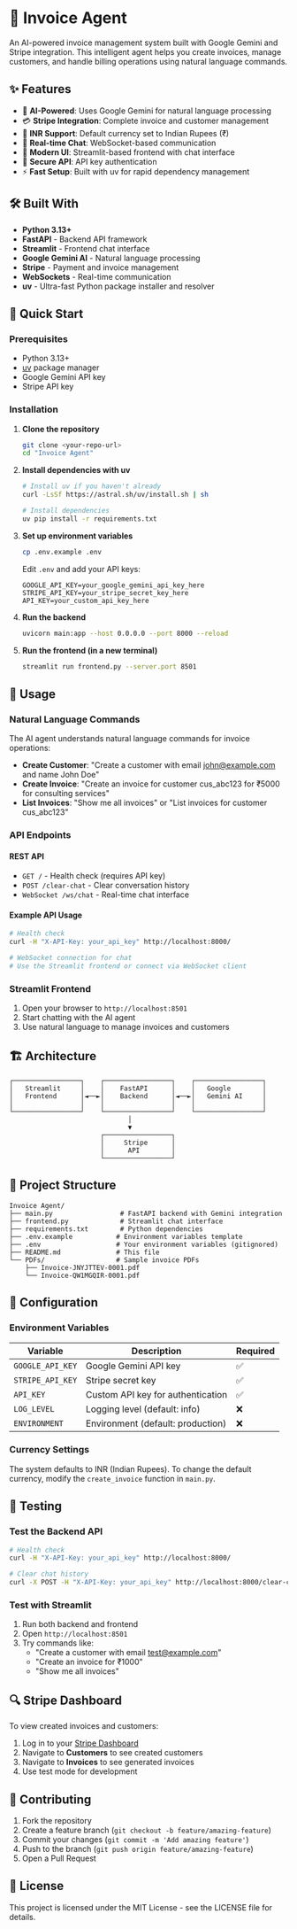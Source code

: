 # 🧾 Invoice Agent

An AI-powered invoice management system built with Google Gemini and Stripe integration. This intelligent agent helps you create invoices, manage customers, and handle billing operations using natural language commands.

## ✨ Features

- 🤖 **AI-Powered**: Uses Google Gemini for natural language processing
- 💳 **Stripe Integration**: Complete invoice and customer management
- 💱 **INR Support**: Default currency set to Indian Rupees (₹)
- 🔄 **Real-time Chat**: WebSocket-based communication
- 🎨 **Modern UI**: Streamlit-based frontend with chat interface
- 🔐 **Secure API**: API key authentication
- ⚡ **Fast Setup**: Built with uv for rapid dependency management

## 🛠 Built With

- **Python 3.13+**
- **FastAPI** - Backend API framework
- **Streamlit** - Frontend chat interface
- **Google Gemini AI** - Natural language processing
- **Stripe** - Payment and invoice management
- **WebSockets** - Real-time communication
- **uv** - Ultra-fast Python package installer and resolver

## 🚀 Quick Start

### Prerequisites

- Python 3.13+
- [uv](https://github.com/astral-sh/uv) package manager
- Google Gemini API key
- Stripe API key

### Installation

1. **Clone the repository**
   ```bash
   git clone <your-repo-url>
   cd "Invoice Agent"
   ```

2. **Install dependencies with uv**
   ```bash
   # Install uv if you haven't already
   curl -LsSf https://astral.sh/uv/install.sh | sh
   
   # Install dependencies
   uv pip install -r requirements.txt
   ```

3. **Set up environment variables**
   ```bash
   cp .env.example .env
   ```
   
   Edit `.env` and add your API keys:
   ```env
   GOOGLE_API_KEY=your_google_gemini_api_key_here
   STRIPE_API_KEY=your_stripe_secret_key_here
   API_KEY=your_custom_api_key_here
   ```

4. **Run the backend**
   ```bash
   uvicorn main:app --host 0.0.0.0 --port 8000 --reload
   ```

5. **Run the frontend (in a new terminal)**
   ```bash
   streamlit run frontend.py --server.port 8501
   ```

## 📖 Usage

### Natural Language Commands

The AI agent understands natural language commands for invoice operations:

- **Create Customer**: "Create a customer with email john@example.com and name John Doe"
- **Create Invoice**: "Create an invoice for customer cus_abc123 for ₹5000 for consulting services"
- **List Invoices**: "Show me all invoices" or "List invoices for customer cus_abc123"

### API Endpoints

#### REST API

- `GET /` - Health check (requires API key)
- `POST /clear-chat` - Clear conversation history
- `WebSocket /ws/chat` - Real-time chat interface

#### Example API Usage

```bash
# Health check
curl -H "X-API-Key: your_api_key" http://localhost:8000/

# WebSocket connection for chat
# Use the Streamlit frontend or connect via WebSocket client
```

### Streamlit Frontend

1. Open your browser to `http://localhost:8501`
2. Start chatting with the AI agent
3. Use natural language to manage invoices and customers

## 🏗 Architecture

```
┌─────────────────┐    ┌─────────────────┐    ┌─────────────────┐
│   Streamlit     │    │    FastAPI      │    │   Google        │
│   Frontend      │◄──►│    Backend      │◄──►│   Gemini AI     │
│                 │    │                 │    │                 │
└─────────────────┘    └─────────────────┘    └─────────────────┘
                              │
                              ▼
                       ┌─────────────────┐
                       │     Stripe      │
                       │      API        │
                       └─────────────────┘
```

## 📁 Project Structure

```
Invoice Agent/
├── main.py                 # FastAPI backend with Gemini integration
├── frontend.py             # Streamlit chat interface
├── requirements.txt        # Python dependencies
├── .env.example           # Environment variables template
├── .env                   # Your environment variables (gitignored)
├── README.md              # This file
└── PDFs/                  # Sample invoice PDFs
    ├── Invoice-JNYJTTEV-0001.pdf
    └── Invoice-QW1MGQIR-0001.pdf
```

## 🔧 Configuration

### Environment Variables

| Variable | Description | Required |
|----------|-------------|----------|
| `GOOGLE_API_KEY` | Google Gemini API key | ✅ |
| `STRIPE_API_KEY` | Stripe secret key | ✅ |
| `API_KEY` | Custom API key for authentication | ✅ |
| `LOG_LEVEL` | Logging level (default: info) | ❌ |
| `ENVIRONMENT` | Environment (default: production) | ❌ |

### Currency Settings

The system defaults to INR (Indian Rupees). To change the default currency, modify the `create_invoice` function in `main.py`.

## 🧪 Testing

### Test the Backend API

```bash
# Health check
curl -H "X-API-Key: your_api_key" http://localhost:8000/

# Clear chat history
curl -X POST -H "X-API-Key: your_api_key" http://localhost:8000/clear-chat
```

### Test with Streamlit

1. Run both backend and frontend
2. Open `http://localhost:8501`
3. Try commands like:
   - "Create a customer with email test@example.com"
   - "Create an invoice for ₹1000"
   - "Show me all invoices"

## 🔍 Stripe Dashboard

To view created invoices and customers:

1. Log in to your [Stripe Dashboard](https://dashboard.stripe.com/)
2. Navigate to **Customers** to see created customers
3. Navigate to **Invoices** to see generated invoices
4. Use test mode for development

## 🤝 Contributing

1. Fork the repository
2. Create a feature branch (`git checkout -b feature/amazing-feature`)
3. Commit your changes (`git commit -m 'Add amazing feature'`)
4. Push to the branch (`git push origin feature/amazing-feature`)
5. Open a Pull Request

## 📝 License

This project is licensed under the MIT License - see the LICENSE file for details.